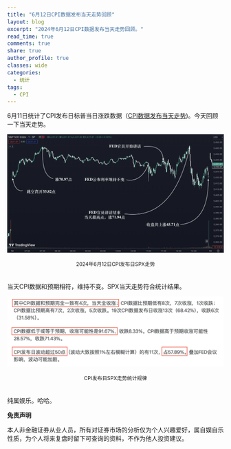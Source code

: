 ```yaml
---
title: "6月12日CPI数据发布当天走势回顾"
layout: blog
excerpt: "2024年6月12日CPI数据发布当天走势回顾。"
read_time: true
comments: true
share: true
author_profile: true
classes: wide
categories:
  - 统计
tags:
  - CPI
---
```

6月11日统计了CPI发布日标普当日涨跌数据（[CPI数据发布当天走势](https://money.olim.ca/2024/06/11/posts-CPI/))。今天回顾一下当天走势。

![SPX标普20240612](/assets/images/2024/2024-06-12-SPX.png)
<small><center>2024年6月12日CPI发布日SPX走势</center></small>　

当天CPI数据和预期相符，维持不变。SPX当天走势符合统计结果。

![SPX标普20240612](/assets/images/2024/2024-06-12-CPI-data.png)
<small><center>CPI发布日SPX走势统计规律</center></small>　

纯属娱乐。哈哈。

**免责声明** 

本人非金融证券从业人员，所有对证券市场的分析仅为个人兴趣爱好，属自娱自乐性质，为个人将来复盘时留下可查询的资料，不作为他人投资建议。

